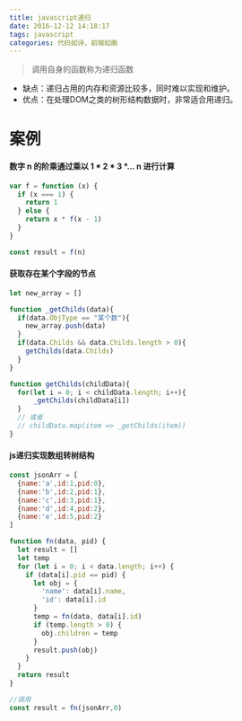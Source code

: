 ```yaml
---
title: javascript递归
date: 2016-12-12 14:18:17
tags: javascript
categories: 代码如诗，前端如画
---
```


> 调用自身的函数称为递归函数

- 缺点：递归占用的内存和资源比较多，同时难以实现和维护。
- 优点：在处理DOM之类的树形结构数据时，非常适合用递归。

# 案例

#### 数字 n 的阶乘通过乘以 1 * 2 * 3 *... n 进行计算
```javascript
var f = function (x) {  
  if (x === 1) {  
    return 1
  } else {  
    return x * f(x - 1)
  }  
}

const result = f(n)
```
<!-- more -->

#### 获取存在某个字段的节点

```javascript
let new_array = []

function _getChilds(data){
  if(data.ObjType == "某个数"){
    new_array.push(data)
  }
  if(data.Childs && data.Childs.length > 0){
    getChilds(data.Childs)
  }
}

function getChilds(childData){
  for(let i = 0; i < childData.length; i++){
      _getChilds(childData[i])
  }
  // 或者
  // childData.map(item => _getChilds(item))
}
```

#### js递归实现数组转树结构

```javascript
const jsonArr = [
  {name:'a',id:1,pid:0},
  {name:'b',id:2,pid:1},
  {name:'c',id:3,pid:1},
  {name:'d',id:4,pid:2},
  {name:'e',id:5,pid:2}
]

function fn(data, pid) { 
  let result = []
  let temp
  for (let i = 0; i < data.length; i++) { 
    if (data[i].pid == pid) { 
      let obj = {
        'name': data[i].name,
        'id': data[i].id
      }
      temp = fn(data, data[i].id)
      if (temp.length > 0) { 
        obj.children = temp
      } 
      result.push(obj)
    } 
  } 
  return result
}

//调用
const result = fn(jsonArr,0)
```

